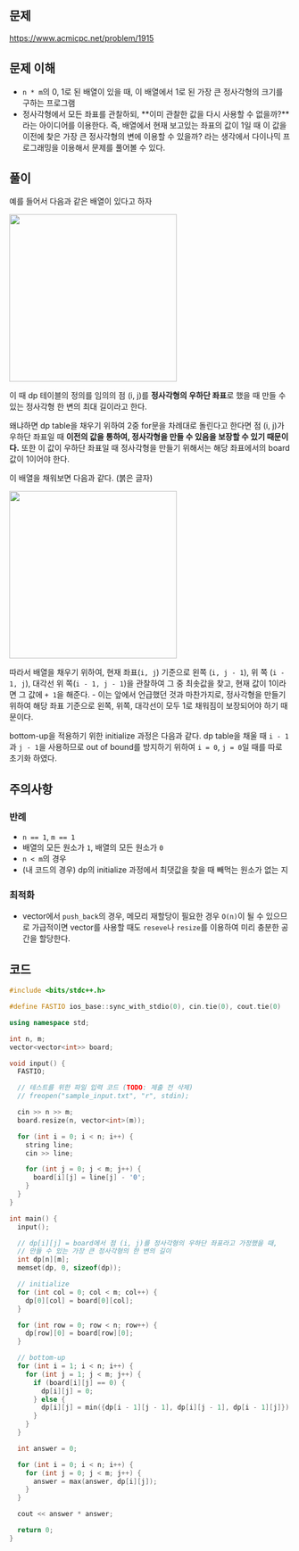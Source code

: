 ## 문제

https://www.acmicpc.net/problem/1915

## 문제 이해

- `n * m`의 0, 1로 된 배열이 있을 때, 이 배열에서 1로 된 가장 큰 정사각형의 크기를 구하는 프로그램
- 정사각형에서 모든 좌표를 관찰하되, **이미 관찰한 값을 다시 사용할 수 없을까?**라는 아이디어를 이용한다.
  즉, 배열에서 현재 보고있는 좌표의 값이 1일 때 이 값을 이전에 찾은 가장 큰 정사각형의 변에 이용할 수 있을까? 라는 생각에서 다이나믹 프로그래밍을 이용해서 문제를 풀어볼 수 있다.

## 풀이

예를 들어서 다음과 같은 배열이 있다고 하자

<img src="https://i.imgur.com/J3XzKsU.png" width="300"/>

이 때 dp 테이블의 정의를 임의의 점 (i, j)를 **정사각형의 우하단 좌표**로 했을 때 만들 수 있는 정사각형 한 변의 최대 길이라고 한다.

왜냐하면 dp table을 채우기 위하여 2중 for문을 차례대로 돌린다고 한다면 점 (i, j)가 우하단 좌표일 때 **이전의 값을 통하여, 정사각형을 만들 수 있음을 보장할 수 있기 때문이다.** 또한 이 값이 우하단 좌표일 때 정사각형을 만들기 위해서는 해당 좌표에서의 board 값이 1이어야 한다.

이 배열을 채워보면 다음과 같다. (붉은 글자)

<img src="https://i.imgur.com/KPaE0Kg.png" width="300" />

따라서 배열을 채우기 위하여, 현재 좌표(`i, j`) 기준으로 왼쪽 (`i, j - 1`), 위 쪽 (`i - 1, j`), 대각선 위 쪽(`i - 1, j - 1`)을 관찰하여 그 중 최솟값을 찾고, 현재 값이 1이라면 그 값에 `+ 1`을 해준다. - 이는 앞에서 언급했던 것과 마찬가지로, 정사각형을 만들기 위하여 해당 좌표 기준으로 왼쪽, 위쪽, 대각선이 모두 1로 채워짐이 보장되어야 하기 때문이다.

bottom-up을 적용하기 위한 initialize 과정은 다음과 같다.
dp table을 채울 때 `i - 1`과 `j - 1`을 사용하므로 out of bound를 방지하기 위하여 `i = 0`, `j = 0`일 때를 따로 초기화 하였다.

## 주의사항

### 반례

- `n == 1`, `m == 1`
- 배열의 모든 원소가 `1`, 배열의 모든 원소가 `0`
- `n < m`의 경우
- (내 코드의 경우) dp의 initialize 과정에서 최댓값을 찾을 때 빼먹는 원소가 없는 지

### 최적화

- vector에서 `push_back`의 경우, 메모리 재할당이 필요한 경우 `O(n)`이 될 수 있으므로 가급적이면 vector를 사용할 때도 `reseve`나 `resize`를 이용하여 미리 충분한 공간을 할당한다.

## 코드

```c++
#include <bits/stdc++.h>

#define FASTIO ios_base::sync_with_stdio(0), cin.tie(0), cout.tie(0)

using namespace std;

int n, m;
vector<vector<int>> board;

void input() {
  FASTIO;

  // 테스트를 위한 파일 입력 코드 (TODO: 제출 전 삭제)
  // freopen("sample_input.txt", "r", stdin);

  cin >> n >> m;
  board.resize(n, vector<int>(m));

  for (int i = 0; i < n; i++) {
    string line;
    cin >> line;

    for (int j = 0; j < m; j++) {
      board[i][j] = line[j] - '0';
    }
  }
}

int main() {
  input();

  // dp[i][j] = board에서 점 (i, j)를 정사각형의 우하단 좌표라고 가정했을 때,
  // 만들 수 있는 가장 큰 정사각형의 한 변의 길이
  int dp[n][m];
  memset(dp, 0, sizeof(dp));

  // initialize
  for (int col = 0; col < m; col++) {
    dp[0][col] = board[0][col];
  }

  for (int row = 0; row < n; row++) {
    dp[row][0] = board[row][0];
  }

  // bottom-up
  for (int i = 1; i < n; i++) {
    for (int j = 1; j < m; j++) {
      if (board[i][j] == 0) {
        dp[i][j] = 0;
      } else {
        dp[i][j] = min({dp[i - 1][j - 1], dp[i][j - 1], dp[i - 1][j]}) + 1;
      }
    }
  }

  int answer = 0;

  for (int i = 0; i < n; i++) {
    for (int j = 0; j < m; j++) {
      answer = max(answer, dp[i][j]);
    }
  }

  cout << answer * answer;

  return 0;
}

```
